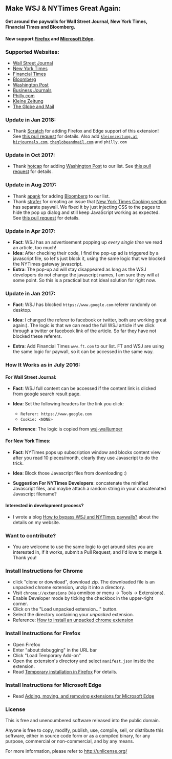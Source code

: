 
## Make WSJ & NYTimes Great Again:

#### Get around the paywalls for Wall Street Journal, New York Times, Financial Times and Bloomberg.
#### Now support [Firefox](#install-instructions-for-firefox) and [Microsoft Edge](#install-instructions-for-microsoft-edge).

### Supported Websites:
*   [Wall Street Journal](https://www.wsj.com/)
*   [New York Times](https://www.nytimes.com/)
*   [Financial Times](https://www.ft.com/)
*   [Bloomberg](https://www.bloomberg.com/)
*   [Washington Post](https://www.washingtonpost.com)
*   [Business Journals](https://www.bizjournals.com/)
*   [Philly.com](https://www.philly.com/)
*   [Kleine Zeitung](http://www.kleinezeitung.at/)
*   [The Globe and Mail](https://www.theglobeandmail.com/)

### Update in Jan 2018:
*   Thank [Scratch](https://github.com/Scrxtchy) for adding Firefox and Edge support of this extension! See [this pull request](https://github.com/njuljsong/wsjUnblock/pull/25) for details. Also add [`kleinezeitung.at`](https://github.com/njuljsong/wsjUnblock/pull/22), [`bizjournals.com`](https://github.com/njuljsong/wsjUnblock/pull/14), [`theglobeandmail.com`](https://github.com/njuljsong/wsjUnblock/pull/26) and `philly.com`

### Update in Oct 2017:
*	Thank [hotcap](https://github.com/hotcap) for adding [Washington Post](https://www.washingtonpost.com) to our list. See [this pull request](https://github.com/njuljsong/wsjUnblock/pull/7) for details.

### Update in Aug 2017:
*	Thank [apank](https://github.com/apank) for adding [Bloomberg](https://www.bloomberg.com/businessweek) to our list.
*	Thank [strafer](https://github.com/strafer) for creating an issue that [New York Times Cooking section](https://cooking.nytimes.com/) has separate paywall. We fixed it by just injecting CSS to the pages to hide the pop up dialog and still keep JavaScript working as expected. See [this pull request](https://github.com/njuljsong/wsjUnblock/pull/3) for details.

### Update in Apr 2017:
*	**Fact**: WSJ has an advertisement popping up *every single time* we read an article, too much!
*	**Idea**: After checking their code, I find the pop-up ad is triggered by a javascript file, so let's just block it, using the same logic that we blocked the NYTimes gateway javascript.
*	**Extra**: The pop-up ad will stay disappeared as long as the WSJ developers do not change the javascript names, I am sure they will at some point. So this is a practical but not ideal solution for right now.

### Update in Jan 2017:
*	**Fact**: WSJ has blocked `https://www.google.com` referer randomly on desktop.

*	**Idea**: I changed the referer to facebook or twitter, both are working great again:). The logic is that we can read the full WSJ article if we click through a twitter or facebook link of the article. So far they have not blocked these referers.

*	**Extra**: Add Financial Times `www.ft.com` to our list. FT and WSJ are using the same logic for paywall, so it can be accessed in the same way.

### How It Works as in July 2016:

#### For Wall Street Journal:
*  **Fact**: WSJ full content can be accessed if the content link is clicked from google search result page.

*  **Idea**: Set the following headers for the link you click:
	* `Referer: https://www.google.com`
	* `Cookie: <NONE>`

*  **Reference**: The logic is copied from [wsj-walljumper](https://github.com/hatboysam/wsj-walljumper)

#### For New York Times:
*  **Fact**: NYTimes pops up subscription window and blocks content view after you read 10 pieces/month, clearly they use Javascript to do the trick.

*  **Idea**:  Block those Javascript files from downloading :)

*  **Suggestion For NYTimes Developers**: concatenate the minified Javascript files, and maybe attach a random string in your concatenated Javascript filename?

#### Interested in development process?
*	I wrote a blog [How to bypass WSJ and NYTimes paywalls?](http://blog.jinsongli.com/) about the details on my website.

### Want to contribute?
*   You are welcome to use the same logic to get around sites you are interested in, if it works, submit a Pull Request, and I'd love to merge it. Thank you!

### Install Instructions for Chrome
*   click "clone or download", download zip. The downloaded file is an unpacked chrome extension, unzip it into a directory.
*   Visit `chrome://extensions` (via omnibox or menu -> Tools -> Extensions).
*   Enable Developer mode by ticking the checkbox in the upper-right corner.
*   Click on the "Load unpacked extension..." button.
*   Select the directory containing your *unpacked* extension.
*   Reference: [How to install an unpacked chrome extension](http://stackoverflow.com/questions/24577024/install-chrome-extension-not-in-the-store/24577660#24577660)

### Install Instructions for Firefox
*   Open Firefox
*   Enter "about:debugging" in the URL bar
*   Click "Load Temporary Add-on"
*   Open the extension's directory and select `manifest.json` inside the extension.
*   Read [Temporary installation in Firefox](https://developer.mozilla.org/en-US/Add-ons/WebExtensions/Temporary_Installation_in_Firefox) For details.

### Install Instructions for Microsoft Edge
*   Read [Adding, moving, and removing extensions for Microsoft Edge](https://docs.microsoft.com/en-us/microsoft-edge/extensions/guides/adding-and-removing-extensions)

### License
This is free and unencumbered software released into the public domain.

Anyone is free to copy, modify, publish, use, compile, sell, or
distribute this software, either in source code form or as a compiled
binary, for any purpose, commercial or non-commercial, and by any
means.

For more information, please refer to <http://unlicense.org/>
